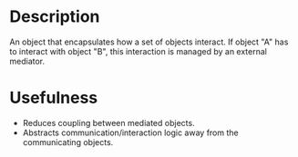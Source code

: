 # Description

An object that encapsulates how a set of objects interact.
If object "A" has to interact with object "B", this interaction is managed by an external mediator.

# Usefulness

- Reduces coupling between mediated objects.
- Abstracts communication/interaction logic away from the communicating objects.
